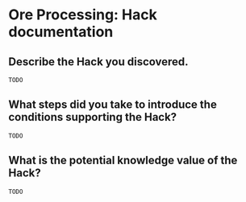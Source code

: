 # Ore Processing: Hack documentation

## Describe the Hack you discovered.

`TODO`

## What steps did you take to introduce the conditions supporting the Hack?

`TODO`

## What is the potential knowledge value of the Hack?

`TODO`